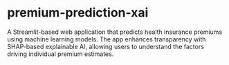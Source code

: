 # premium-prediction-xai
A Streamlit-based web application that predicts health insurance premiums using machine learning models. The app enhances transparency with SHAP-based explainable AI, allowing users to understand the factors driving individual premium estimates.
